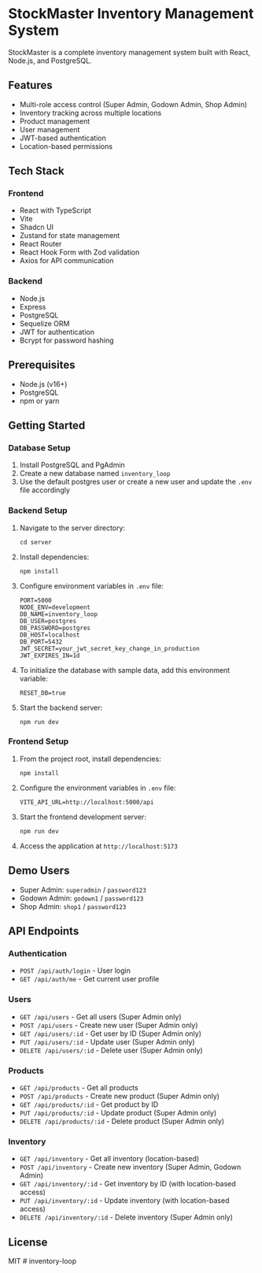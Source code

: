 # StockMaster Inventory Management System

StockMaster is a complete inventory management system built with React, Node.js, and PostgreSQL.

## Features

- Multi-role access control (Super Admin, Godown Admin, Shop Admin)
- Inventory tracking across multiple locations
- Product management
- User management
- JWT-based authentication
- Location-based permissions

## Tech Stack

### Frontend
- React with TypeScript
- Vite
- Shadcn UI
- Zustand for state management
- React Router
- React Hook Form with Zod validation
- Axios for API communication

### Backend
- Node.js
- Express
- PostgreSQL
- Sequelize ORM
- JWT for authentication
- Bcrypt for password hashing

## Prerequisites

- Node.js (v16+)
- PostgreSQL
- npm or yarn

## Getting Started

### Database Setup

1. Install PostgreSQL and PgAdmin
2. Create a new database named `inventory_loop`
3. Use the default postgres user or create a new user and update the `.env` file accordingly

### Backend Setup

1. Navigate to the server directory:
   ```
   cd server
   ```

2. Install dependencies:
   ```
   npm install
   ```

3. Configure environment variables in `.env` file:
   ```
   PORT=5000
   NODE_ENV=development
   DB_NAME=inventory_loop
   DB_USER=postgres
   DB_PASSWORD=postgres
   DB_HOST=localhost
   DB_PORT=5432
   JWT_SECRET=your_jwt_secret_key_change_in_production
   JWT_EXPIRES_IN=1d
   ```

4. To initialize the database with sample data, add this environment variable:
   ```
   RESET_DB=true
   ```

5. Start the backend server:
   ```
   npm run dev
   ```

### Frontend Setup

1. From the project root, install dependencies:
   ```
   npm install
   ```

2. Configure the environment variables in `.env` file:
   ```
   VITE_API_URL=http://localhost:5000/api
   ```

3. Start the frontend development server:
   ```
   npm run dev
   ```

4. Access the application at `http://localhost:5173`

## Demo Users

- Super Admin: `superadmin` / `password123`
- Godown Admin: `godown1` / `password123`
- Shop Admin: `shop1` / `password123`

## API Endpoints

### Authentication
- `POST /api/auth/login` - User login
- `GET /api/auth/me` - Get current user profile

### Users
- `GET /api/users` - Get all users (Super Admin only)
- `POST /api/users` - Create new user (Super Admin only)
- `GET /api/users/:id` - Get user by ID (Super Admin only)
- `PUT /api/users/:id` - Update user (Super Admin only)
- `DELETE /api/users/:id` - Delete user (Super Admin only)

### Products
- `GET /api/products` - Get all products
- `POST /api/products` - Create new product (Super Admin only)
- `GET /api/products/:id` - Get product by ID
- `PUT /api/products/:id` - Update product (Super Admin only)
- `DELETE /api/products/:id` - Delete product (Super Admin only)

### Inventory
- `GET /api/inventory` - Get all inventory (location-based)
- `POST /api/inventory` - Create new inventory (Super Admin, Godown Admin)
- `GET /api/inventory/:id` - Get inventory by ID (with location-based access)
- `PUT /api/inventory/:id` - Update inventory (with location-based access)
- `DELETE /api/inventory/:id` - Delete inventory (Super Admin only)

## License

MIT
#   i n v e n t o r y - l o o p  
 